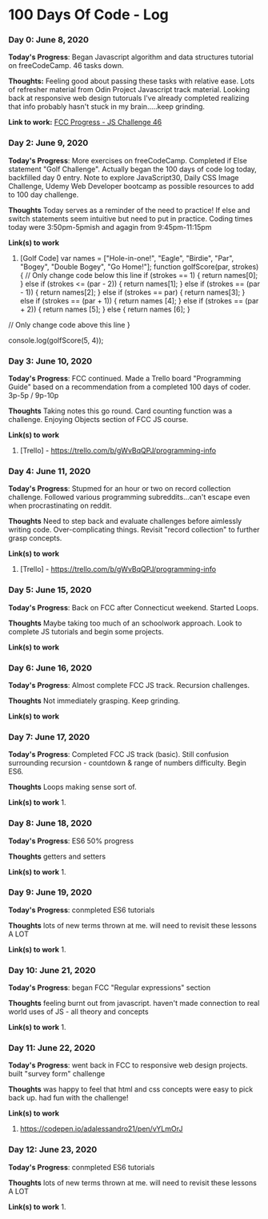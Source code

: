# 100 Days Of Code - Log

### Day 0: June 8, 2020

**Today's Progress**: Began Javascript algorithm and data structures tutorial on freeCodeCamp. 46 tasks down.

**Thoughts:** Feeling good about passing these tasks with relative ease. Lots of refresher material from Odin Project Javascript track material. Looking back at responsive web design tutoruals I've already completed realizing that info probably hasn't stuck in my brain.....keep grinding.

**Link to work:** [FCC Progress - JS Challenge 46](https://www.freecodecamp.org/learn/javascript-algorithms-and-data-structures/basic-javascript/global-scope-and-functions)

### Day 2: June 9, 2020

**Today's Progress**: More exercises on freeCodeCamp. Completed if Else statement "Golf Challenge". Actually began the 100 days of code log today, backfilled day 0 entry. Note to explore JavaScript30, Daily CSS Image Challenge, Udemy Web Developer bootcamp as possible resources to add to 100 day challenge.

**Thoughts** Today serves as a reminder of the need to practice! If else and switch statements seem intuitive but need to put in practice. Coding times today were 3:50pm-5pmish and agagin from 9:45pm-11:15pm

**Link(s) to work**
1. [Golf Code] 
var names = ["Hole-in-one!", "Eagle", "Birdie", "Par", "Bogey", "Double Bogey", "Go Home!"];
function golfScore(par, strokes) {
  // Only change code below this line
if (strokes == 1) {
  return names[0];
} else if (strokes <= (par - 2)) {
  return names[1];
} else if (strokes == (par - 1)) {
  return names[2];
} else if (strokes == par) {
  return names[3];
} else if (strokes == (par + 1)) {
  return names [4];
} else if (strokes == (par + 2)) {
  return names [5];
} else {
  return names [6];
}

  // Only change code above this line
}

console.log(golfScore(5, 4));

### Day 3: June 10, 2020

**Today's Progress**: FCC continued. Made a Trello board "Programming Guide" based on a recommendation from a completed 100 days of coder. 3p-5p / 9p-10p

**Thoughts** Taking notes this go round. Card counting function was a challenge. Enjoying Objects section of FCC JS course.

**Link(s) to work**
1. [Trello] - https://trello.com/b/gWvBqQPJ/programming-info

### Day 4: June 11, 2020

**Today's Progress**: Stupmed for an hour or two on record collection challenge. Followed various programming subreddits...can't escape even when procrastinating on reddit.

**Thoughts** Need to step back and evaluate challenges before aimlessly writing code. Over-complicating things. Revisit "record collection" to further grasp concepts.

**Link(s) to work**
1. [Trello] - https://trello.com/b/gWvBqQPJ/programming-info

### Day 5: June 15, 2020

**Today's Progress**: Back on FCC after Connecticut weekend. Started Loops.

**Thoughts** Maybe taking too much of an schoolwork approach. Look to complete JS tutorials and begin some projects.

**Link(s) to work**

### Day 6: June 16, 2020

**Today's Progress**: Almost complete FCC JS track. Recursion challenges.

**Thoughts** Not immediately grasping. Keep grinding.

**Link(s) to work**

### Day 7: June 17, 2020

**Today's Progress**: Completed FCC JS track (basic). Still confusion surrounding recursion - countdown & range of numbers difficulty. Begin ES6.

**Thoughts** Loops making sense sort of. 

**Link(s) to work**
1. 
### Day 8: June 18, 2020

**Today's Progress**: ES6 50% progress

**Thoughts** getters and setters

**Link(s) to work**
1. 
### Day 9: June 19, 2020

**Today's Progress**: conmpleted ES6 tutorials

**Thoughts** lots of new terms thrown at me. will need to revisit these lessons A LOT

**Link(s) to work**
1. 
### Day 10: June 21, 2020

**Today's Progress**: began FCC "Regular expressions" section

**Thoughts** feeling burnt out from javascript. haven't made connection to real world uses of JS - all theory and concepts

**Link(s) to work**
1. 
### Day 11: June 22, 2020

**Today's Progress**: went back in FCC to responsive web design projects. built "survey form" challenge 

**Thoughts** was happy to feel that html and css concepts were easy to pick back up. had fun with the challenge!

**Link(s) to work**
1. https://codepen.io/adalessandro21/pen/vYLmOrJ 

### Day 12: June 23, 2020

**Today's Progress**: conmpleted ES6 tutorials

**Thoughts** lots of new terms thrown at me. will need to revisit these lessons A LOT

**Link(s) to work**
1. 
